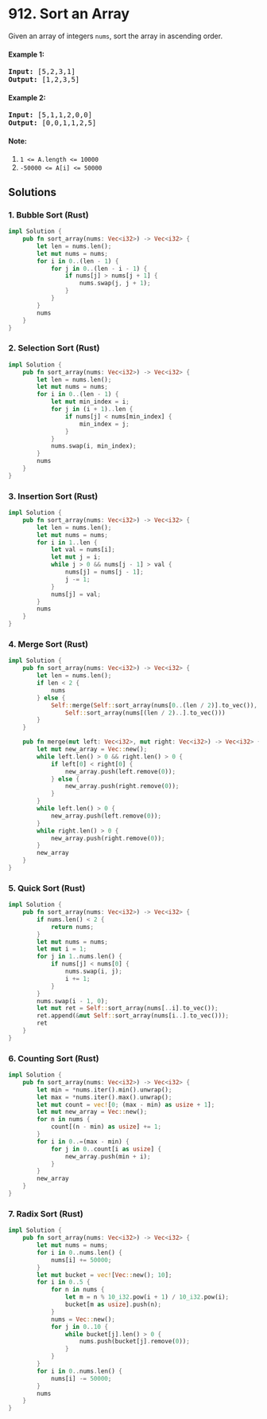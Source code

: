 # 912. Sort an Array
Given an array of integers <code>nums</code>, sort the array in ascending order.

#### Example 1:
<pre>
<strong>Input:</strong> [5,2,3,1]
<strong>Output:</strong> [1,2,3,5]
</pre>

#### Example 2:
<pre>
<strong>Input:</strong> [5,1,1,2,0,0]
<strong>Output:</strong> [0,0,1,1,2,5]
</pre>

#### Note:
1. <code>1 <= A.length <= 10000</code>
2. <code>-50000 <= A[i] <= 50000</code>

## Solutions

### 1. Bubble Sort (Rust)
```Rust
impl Solution {
    pub fn sort_array(nums: Vec<i32>) -> Vec<i32> {
        let len = nums.len();
        let mut nums = nums;
        for i in 0..(len - 1) {
            for j in 0..(len - i - 1) {
                if nums[j] > nums[j + 1] {
                    nums.swap(j, j + 1);
                }
            }
        }
        nums
    }
}
```

### 2. Selection Sort (Rust)
```Rust
impl Solution {
    pub fn sort_array(nums: Vec<i32>) -> Vec<i32> {
        let len = nums.len();
        let mut nums = nums;
        for i in 0..(len - 1) {
            let mut min_index = i;
            for j in (i + 1)..len {
                if nums[j] < nums[min_index] {
                    min_index = j;
                }
            }
            nums.swap(i, min_index);
        }
        nums
    }
}
```

### 3. Insertion Sort (Rust)
```Rust
impl Solution {
    pub fn sort_array(nums: Vec<i32>) -> Vec<i32> {
        let len = nums.len();
        let mut nums = nums;
        for i in 1..len {
            let val = nums[i];
            let mut j = i;
            while j > 0 && nums[j - 1] > val {
                nums[j] = nums[j - 1];
                j -= 1;
            }
            nums[j] = val;
        }
        nums
    }
}
```

### 4. Merge Sort (Rust)
```Rust
impl Solution {
    pub fn sort_array(nums: Vec<i32>) -> Vec<i32> {
        let len = nums.len();
        if len < 2 {
            nums
        } else {
            Self::merge(Self::sort_array(nums[0..(len / 2)].to_vec()),
                Self::sort_array(nums[(len / 2)..].to_vec()))
        }
    }

    pub fn merge(mut left: Vec<i32>, mut right: Vec<i32>) -> Vec<i32> {
        let mut new_array = Vec::new();
        while left.len() > 0 && right.len() > 0 {
            if left[0] < right[0] {
                new_array.push(left.remove(0));
            } else {
                new_array.push(right.remove(0));
            }
        }
        while left.len() > 0 {
            new_array.push(left.remove(0));
        }
        while right.len() > 0 {
            new_array.push(right.remove(0));
        }
        new_array
    }
}
```

### 5. Quick Sort (Rust)
```Rust
impl Solution {
    pub fn sort_array(nums: Vec<i32>) -> Vec<i32> {
        if nums.len() < 2 {
            return nums;
        }
        let mut nums = nums;
        let mut i = 1;
        for j in 1..nums.len() {
            if nums[j] < nums[0] {
                nums.swap(i, j);
                i += 1;
            }
        }
        nums.swap(i - 1, 0);
        let mut ret = Self::sort_array(nums[..i].to_vec());
        ret.append(&mut Self::sort_array(nums[i..].to_vec()));
        ret
    }
}
```

### 6. Counting Sort (Rust)
```Rust
impl Solution {
    pub fn sort_array(nums: Vec<i32>) -> Vec<i32> {
        let min = *nums.iter().min().unwrap();
        let max = *nums.iter().max().unwrap();
        let mut count = vec![0; (max - min) as usize + 1];
        let mut new_array = Vec::new();
        for n in nums {
            count[(n - min) as usize] += 1;
        }
        for i in 0..=(max - min) {
            for j in 0..count[i as usize] {
                new_array.push(min + i);
            }
        }
        new_array
    }
}
```

### 7. Radix Sort (Rust)
```Rust
impl Solution {
    pub fn sort_array(nums: Vec<i32>) -> Vec<i32> {
        let mut nums = nums;
        for i in 0..nums.len() {
            nums[i] += 50000;
        }
        let mut bucket = vec![Vec::new(); 10];
        for i in 0..5 {
            for n in nums {
                let m = n % 10_i32.pow(i + 1) / 10_i32.pow(i);
                bucket[m as usize].push(n);
            }
            nums = Vec::new();
            for j in 0..10 {
                while bucket[j].len() > 0 {
                    nums.push(bucket[j].remove(0));
                }
            }
        }
        for i in 0..nums.len() {
            nums[i] -= 50000;
        }
        nums
    }
}
```
